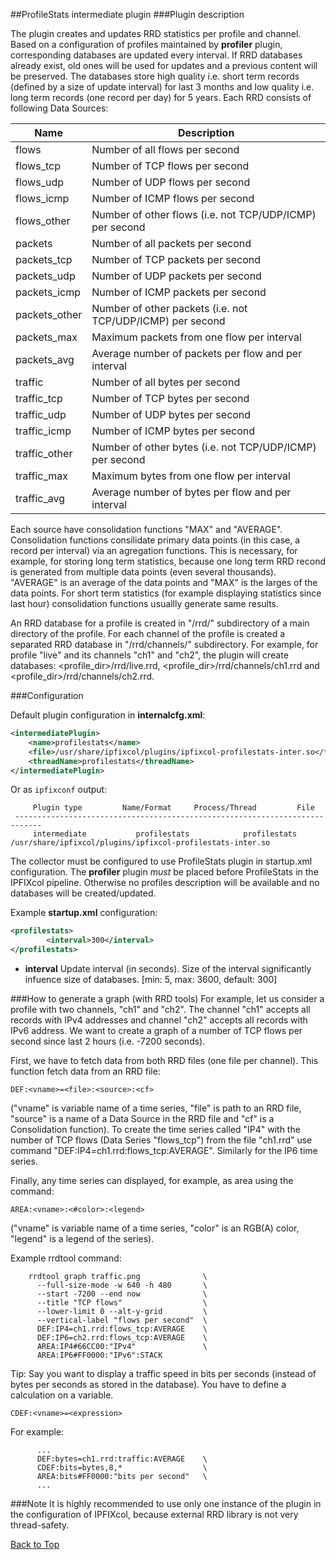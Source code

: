 ##<a name="top"></a>ProfileStats intermediate plugin
###Plugin description

The plugin creates and updates RRD statistics per profile and channel.
Based on a configuration of profiles maintained by **profiler** plugin,
corresponding databases are updated every interval. If RRD databases already
exist, old ones will be used for updates and a previous content will be
preserved. The databases store high quality i.e. short term records (defined
by a size of update interval) for last 3 months and low quality i.e. long term
records (one record per day) for 5 years. Each RRD consists of following Data
Sources:

| Name          | Description                                                |
|---------------|------------------------------------------------------------|
| flows         | Number of all flows per second                             |
| flows_tcp     | Number of TCP flows per second                             |
| flows_udp     | Number of UDP flows per second                             |
| flows_icmp    | Number of ICMP flows per second                            |
| flows_other   | Number of other flows (i.e. not TCP/UDP/ICMP) per second   |
| packets       | Number of all packets per second                           |
| packets_tcp   | Number of TCP packets per second                           |
| packets_udp   | Number of UDP packets per second                           |
| packets_icmp  | Number of ICMP packets per second                          |
| packets_other | Number of other packets (i.e. not TCP/UDP/ICMP) per second |
| packets_max   | Maximum packets from one flow per interval                 |
| packets_avg   | Average number of packets per flow and per interval        |
| traffic       | Number of all bytes per second                             |
| traffic_tcp   | Number of TCP bytes per second                             |
| traffic_udp   | Number of UDP bytes per second                             |
| traffic_icmp  | Number of ICMP bytes per second                            |
| traffic_other | Number of other bytes (i.e. not TCP/UDP/ICMP) per second   |
| traffic_max   | Maximum bytes from one flow per interval                   |
| traffic_avg   | Average number of bytes per flow and per interval          |

Each source have consolidation functions "MAX" and "AVERAGE". Consolidation
functions consilidate primary data points (in this case, a record per
interval) via an agregation functions. This is necessary, for example,
for storing long term statistics, because one long term RRD recond is
generated from multiple data points (even several thousands). "AVERAGE" is
an average of the data points and "MAX" is the larges of the data points.
For short term statistics (for example displaying statistics since last hour)
consolidation functions usuallly generate same results.

An RRD database for a profile is created in "/rrd/" subdirectory of
a main directory of the profile. For each channel of the profile is
created a separated RRD database in "/rrd/channels/" subdirectory.
For example, for profile "live" and its channels "ch1" and "ch2", the plugin
will create databases: &lt;profile_dir&gt;/rrd/live.rrd,
&lt;profile_dir&gt;/rrd/channels/ch1.rrd and
&lt;profile_dir&gt;/rrd/channels/ch2.rrd.

###Configuration

Default plugin configuration in **internalcfg.xml**:

```xml
<intermediatePlugin>
	<name>profilestats</name>
	<file>/usr/share/ipfixcol/plugins/ipfixcol-profilestats-inter.so</file>
	<threadName>profilestats</threadName>
</intermediatePlugin>
```

Or as `ipfixconf` output:
  
```
     Plugin type         Name/Format     Process/Thread         File        
 ----------------------------------------------------------------------------
	 intermediate           profilestats            profilestats          /usr/share/ipfixcol/plugins/ipfixcol-profilestats-inter.so
```

The collector must be configured to use ProfileStats plugin in startup.xml
configuration. The **profiler** plugin _must_ be placed before ProfileStats
in the IPFIXcol pipeline. Otherwise no profiles description will be
available and no databases will be created/updated.

Example **startup.xml** configuration:

```xml
<profilestats>
        <interval>300</interval>
</profilestats>
```
*  **interval** Update interval (in seconds). Size of the interval
significantly infuence size of databases. [min: 5, max: 3600, default: 300]

###How to generate a graph (with RRD tools)
For example, let us consider a profile with two channels, "ch1" and "ch2".
The channel "ch1" accepts all records with IPv4 addresses and channel
"ch2" accepts all records with IPv6 address. We want to create a graph of
a number of TCP flows per second since last 2 hours (i.e. -7200 seconds).

First, we have to fetch data from both RRD files (one file per channel).
This function fetch data from an RRD file:

```
DEF:<vname>=<file>:<source>:<cf>
```

("vname" is variable name of a time series, "file" is path
to an RRD file, "source" is a name of a Data Source in the RRD file
and "cf" is a Consolidation function).
To create the time series called "IP4" with the number of TCP
flows (Data Series "flows_tcp") from the file
"ch1.rrd" use command "DEF:IP4=ch1.rrd:flows_tcp:AVERAGE". Similarly
for the IP6 time series.

Finally, any time series can displayed, for example, as area using the command:

```
AREA:<vname>:<#color>:<legend>
```

("vname" is variable name of a time series, "color" is an RGB(A) color,
"legend" is a legend of the series).

Example rrdtool command:

```
    rrdtool graph traffic.png              \
      --full-size-mode -w 640 -h 480       \
      --start -7200 --end now              \
      --title "TCP flows"                  \
      --lower-limit 0 --alt-y-grid         \
      --vertical-label "flows per second"  \
      DEF:IP4=ch1.rrd:flows_tcp:AVERAGE    \
      DEF:IP6=ch2.rrd:flows_tcp:AVERAGE    \
      AREA:IP4#66CC00:"IPv4"               \
      AREA:IP6#FF0000:"IPv6":STACK
```

Tip: Say you want to display a traffic speed in bits per seconds (instead
of bytes per seconds as stored in the database). You have to define
a calculation on a variable.
```
CDEF:<vname>=<expression>
```
For example:
```
      ...
      DEF:bytes=ch1.rrd:traffic:AVERAGE    \
      CDEF:bits=bytes,8,*                  \
      AREA:bits#FF0000:"bits per second"   \
      ...
```

###Note
It is highly recommended to use only one instance of the plugin
in the configuration of IPFIXcol, because external RRD library is not
very thread-safety.

[Back to Top](#top)
